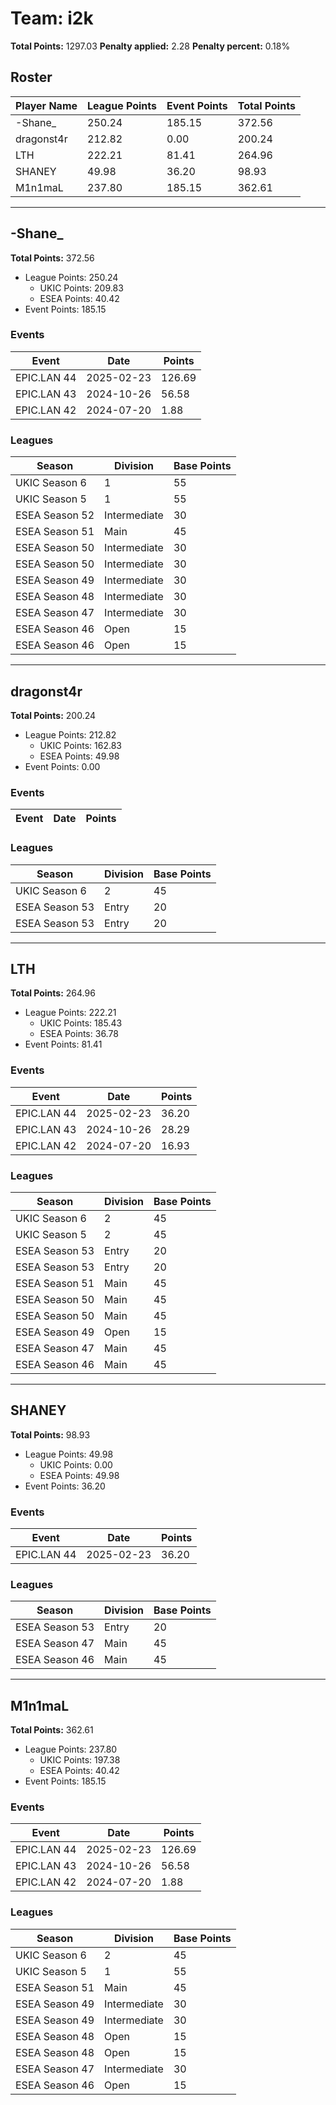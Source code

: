 # Team: i2k

**Total Points:** 1297.03
**Penalty applied:** 2.28
**Penalty percent:** 0.18%

## Roster
| Player Name | League Points | Event Points | Total Points |
|-------------|--------------|--------------|-------------|
| -Shane_ | 250.24 | 185.15 | 372.56 |
| dragonst4r | 212.82 | 0.00 | 200.24 |
| LTH | 222.21 | 81.41 | 264.96 |
| SHANEY | 49.98 | 36.20 | 98.93 |
| M1n1maL | 237.80 | 185.15 | 362.61 |

---

## -Shane_

**Total Points:** 372.56

- League Points: 250.24
  - UKIC Points: 209.83
  - ESEA Points: 40.42
- Event Points: 185.15

### Events
| Event | Date | Points |
|-------|------|--------|
| EPIC.LAN 44 | 2025-02-23 | 126.69 |
| EPIC.LAN 43 | 2024-10-26 | 56.58 |
| EPIC.LAN 42 | 2024-07-20 | 1.88 |
### Leagues
| Season | Division | Base Points |
|--------|----------|-------------|
| UKIC Season 6 | 1 | 55 |
| UKIC Season 5 | 1 | 55 |
| ESEA Season 52 | Intermediate | 30 |
| ESEA Season 51 | Main | 45 |
| ESEA Season 50 | Intermediate | 30 |
| ESEA Season 50 | Intermediate | 30 |
| ESEA Season 49 | Intermediate | 30 |
| ESEA Season 48 | Intermediate | 30 |
| ESEA Season 47 | Intermediate | 30 |
| ESEA Season 46 | Open | 15 |
| ESEA Season 46 | Open | 15 |
---

## dragonst4r

**Total Points:** 200.24

- League Points: 212.82
  - UKIC Points: 162.83
  - ESEA Points: 49.98
- Event Points: 0.00

### Events
| Event | Date | Points |
|-------|------|--------|
### Leagues
| Season | Division | Base Points |
|--------|----------|-------------|
| UKIC Season 6 | 2 | 45 |
| ESEA Season 53 | Entry | 20 |
| ESEA Season 53 | Entry | 20 |
---

## LTH

**Total Points:** 264.96

- League Points: 222.21
  - UKIC Points: 185.43
  - ESEA Points: 36.78
- Event Points: 81.41

### Events
| Event | Date | Points |
|-------|------|--------|
| EPIC.LAN 44 | 2025-02-23 | 36.20 |
| EPIC.LAN 43 | 2024-10-26 | 28.29 |
| EPIC.LAN 42 | 2024-07-20 | 16.93 |
### Leagues
| Season | Division | Base Points |
|--------|----------|-------------|
| UKIC Season 6 | 2 | 45 |
| UKIC Season 5 | 2 | 45 |
| ESEA Season 53 | Entry | 20 |
| ESEA Season 53 | Entry | 20 |
| ESEA Season 51 | Main | 45 |
| ESEA Season 50 | Main | 45 |
| ESEA Season 50 | Main | 45 |
| ESEA Season 49 | Open | 15 |
| ESEA Season 47 | Main | 45 |
| ESEA Season 46 | Main | 45 |
---

## SHANEY

**Total Points:** 98.93

- League Points: 49.98
  - UKIC Points: 0.00
  - ESEA Points: 49.98
- Event Points: 36.20

### Events
| Event | Date | Points |
|-------|------|--------|
| EPIC.LAN 44 | 2025-02-23 | 36.20 |
### Leagues
| Season | Division | Base Points |
|--------|----------|-------------|
| ESEA Season 53 | Entry | 20 |
| ESEA Season 47 | Main | 45 |
| ESEA Season 46 | Main | 45 |
---

## M1n1maL

**Total Points:** 362.61

- League Points: 237.80
  - UKIC Points: 197.38
  - ESEA Points: 40.42
- Event Points: 185.15

### Events
| Event | Date | Points |
|-------|------|--------|
| EPIC.LAN 44 | 2025-02-23 | 126.69 |
| EPIC.LAN 43 | 2024-10-26 | 56.58 |
| EPIC.LAN 42 | 2024-07-20 | 1.88 |
### Leagues
| Season | Division | Base Points |
|--------|----------|-------------|
| UKIC Season 6 | 2 | 45 |
| UKIC Season 5 | 1 | 55 |
| ESEA Season 51 | Main | 45 |
| ESEA Season 49 | Intermediate | 30 |
| ESEA Season 49 | Intermediate | 30 |
| ESEA Season 48 | Open | 15 |
| ESEA Season 48 | Open | 15 |
| ESEA Season 47 | Intermediate | 30 |
| ESEA Season 46 | Open | 15 |